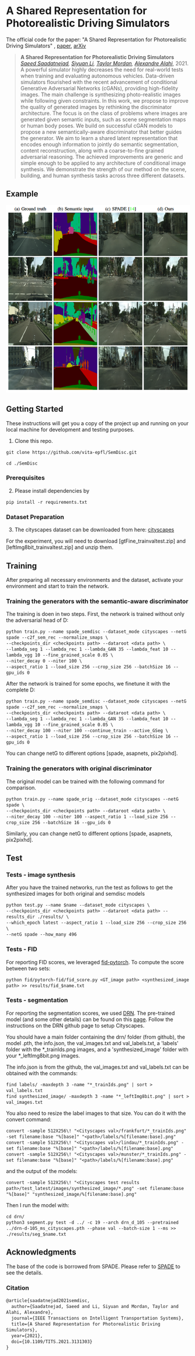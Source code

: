 # A Shared Representation for Photorealistic Driving Simulators

The official code for the paper: "A Shared Representation for Photorealistic Driving Simulators"
, [paper](https://ieeexplore.ieee.org/abstract/document/9635715), [arXiv](https://arxiv.org/abs/2108.10879)

> __A Shared Representation for Photorealistic Driving Simulators__<br />
> _[Saeed Saadatnejad](https://scholar.google.com/citations?user=PBdhgFYAAAAJ&hl=en), [Siyuan Li](https://scholar.google.ch/citations?user=80_DZiwAAAAJ&hl=en), [Taylor Mordan](https://dblp.org/pid/203/8404.html), [Alexandre Alahi](https://scholar.google.com/citations?user=UIhXQ64AAAAJ&hl=en)_, 2021.
> A powerful simulator highly decreases the need for real-world tests when training and evaluating autonomous vehicles.
> Data-driven simulators flourished with the recent advancement of conditional Generative Adversarial Networks (cGANs), providing high-fidelity images.
> The main challenge is synthesizing photo-realistic images while following given constraints.
> In this work, we propose to improve the quality of generated images by rethinking the discriminator architecture.
> The focus is on the class of problems where images are generated given semantic inputs, such as scene segmentation maps or human body poses.
> We build on successful cGAN models to propose a new semantically-aware discriminator that better guides the generator.
> We aim to learn a shared latent representation that encodes enough information to jointly do semantic segmentation, content reconstruction, along with a coarse-to-fine grained adversarial reasoning.
> The achieved improvements are generic and simple enough to be applied to any architecture of conditional image synthesis.
> We demonstrate the strength of our method on the scene, building, and human synthesis tasks across three different datasets.
>

## Example

<p align="center">
  <a href="url"><img src="imgs/results.png"  height="512" width="1024" ></a>
</p>  

## Getting Started

These instructions will get you a copy of the project up and running on your local machine for development and testing
purposes.

1. Clone this repo.

```
git clone https://github.com/vita-epfl/SemDisc.git
```

```
cd ./SemDisc
```

### Prerequisites

2. Please install dependencies by

```
pip install -r requirements.txt
```

### Dataset Preparation

3. The cityscapes dataset can be downloaded from
   here: [cityscapes](https://www.cityscapes-dataset.com/dataset-overview/)

For the experiment, you will need to download  [gtFine_trainvaltest.zip] and [leftImg8bit_trainvaltest.zip] and unzip
them.

## Training

After preparing all necessary environments and the dataset, activate your environment and start to train the network.

### Training the generators with the semantic-aware discriminator

The training is doen in two steps. First, the network is trained without only the adversarial head of D:

```
python train.py --name spade_semdisc --dataset_mode cityscapes --netG spade --c2f_sem_rec --normalize_smaps \
--checkpoints_dir <checkpoints path> --dataroot <data path> \
--lambda_seg 1 --lambda_rec 1 --lambda_GAN 35 --lambda_feat 10 --lambda_vgg 10 --fine_grained_scale 0.05 \
--niter_decay 0 --niter 100 \
--aspect_ratio 1 --load_size 256 --crop_size 256 --batchSize 16 --gpu_ids 0
```

After the network is trained for some epochs, we finetune it with the complete D:

```
python train.py --name spade_semdisc --dataset_mode cityscapes --netG spade --c2f_sem_rec --normalize_smaps \
--checkpoints_dir <checkpoints path> --dataroot <data path> \
--lambda_seg 1 --lambda_rec 1 --lambda_GAN 35 --lambda_feat 10 --lambda_vgg 10 --fine_grained_scale 0.05 \
--niter_decay 100 --niter 100 --continue_train --active_GSeg \
--aspect_ratio 1 --load_size 256 --crop_size 256 --batchSize 16 --gpu_ids 0
```

You can change netG to different options [spade, asapnets, pix2pixhd].

### Training the generators with original discriminator

The original model can be trained with the following command for comparison.

```
python train.py --name spade_orig --dataset_mode cityscapes --netG spade \
--checkpoints_dir <checkpoints path> --dataroot <data path> \
--niter_decay 100 --niter 100 --aspect_ratio 1 --load_size 256 --crop_size 256 --batchSize 16 --gpu_ids 0
```

Similarly, you can change netG to different options [spade, asapnets, pix2pixhd].

## Test

### Tests - image synthesis

After you have the trained networks, run the test as follows to get the synthesized images for both
original and semdisc models

```
python test.py --name $name --dataset_mode cityscapes \
--checkpoints_dir <checkpoints path> --dataroot <data path> --results_dir ./results/ \
--which_epoch latest --aspect_ratio 1 --load_size 256 --crop_size 256 \
--netG spade --how_many 496
```

### Tests - FID
For reporting FID scores, we leveraged [fid-pytorch](https://github.com/mseitzer/pytorch-fid).
To compute the score between two sets:
```
python fid/pytorch-fid/fid_score.py <GT_image path> <synthesized_image path> >> results/fid_$name.txt
```

### Tests - segmentation

For reporting the segmentation scores, we used [DRN](https://github.com/fyu/drn). The pre-trained model (and some other
details) can be found on this [page](https://github.com/NVlabs/SPADE/issues/39). Follow the instructions on the DRN
github page to setup Cityscapes.

You should have a main folder containing the drn/ folder (from github), the model .pth, the info.json, the
val_images.txt and val_labels.txt, a 'labels' folder with the *_trainIds.png images, and a 'synthesized_image' folder
with your *_leftImg8bit.png images.

The info.json is from the github, the val_images.txt and val_labels.txt can be obtained with the commands:

```
find labels/ -maxdepth 3 -name "*_trainIds.png" | sort > val_labels.txt
find synthesized_image/ -maxdepth 3 -name "*_leftImg8bit.png" | sort > val_images.txt
```

You also need to resize the label images to that size. You can do it with the convert command:

```
convert -sample 512X256\! "<Cityscapes val>/frankfurt/*_trainIds.png" -set filename:base "%[base]" "<path>/labels/%[filename:base].png"
convert -sample 512X256\! "<Cityscapes val>/lindau/*_trainIds.png" -set filename:base "%[base]" "<path>/labels/%[filename:base].png"
convert -sample 512X256\! "<Cityscapes val>/munster/*_trainIds.png" -set filename:base "%[base]" "<path>/labels/%[filename:base].png"
``` 

and the output of the models:

```
convert -sample 512X256\! "<Cityscapes test results path>/test_latest/images/synthesized_image/*.png" -set filename:base "%[base]" "synthesized_image/%[filename:base].png"
```

Then I run the model with:

``` 
cd drn/
python3 segment.py test -d ../ -c 19 --arch drn_d_105 --pretrained ../drn-d-105_ms_cityscapes.pth --phase val --batch-size 1 --ms >> ./results/seg_$name.txt
```

## Acknowledgments

The base of the code is borrowed from SPADE. Please refer to [SPADE](https://github.com/NVlabs/SPADE) to see the
details.

### Citation

```
@article{saadatnejad2021semdisc,
  author={Saadatnejad, Saeed and Li, Siyuan and Mordan, Taylor and Alahi, Alexandre},
  journal={IEEE Transactions on Intelligent Transportation Systems}, 
  title={A Shared Representation for Photorealistic Driving Simulators}, 
  year={2021},
  doi={10.1109/TITS.2021.3131303}
}
```
